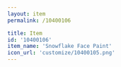 ```yaml
---
layout: item
permalink: /10400106

title: Item
id: '10400106'
item_name: 'Snowflake Face Paint'
icon_url: 'customize/10400105.png'
---
```

